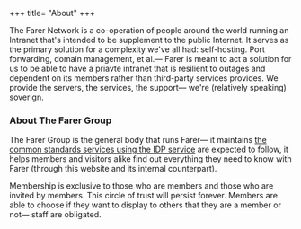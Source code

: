+++
title= "About"
+++

The Farer Network is a co-operation of people around the world running an Intranet that's intended to be supplement to the public Internet. It serves as the primary solution for a complexity we've all had: self-hosting. Port forwarding, domain management, et al.— Farer is meant to act a solution for us to be able to have a priavte intranet that is resilient to outages and dependent on its members rather than third-party services provides. We provide the servers, the services, the support— we're (relatively speaking) soverign.

### About The Farer Group
The Farer Group is the general body that runs Farer— it maintains [the common standards services using the IDP service](/fedlex/) are expected to follow, it helps members and visitors alike find out everything they need to know with Farer (through this website and its internal counterpart).

Membership is exclusive to those who are members and those who are invited by members. This circle of trust will persist forever. Members are able to choose if they want to display to others that they are a member or not— staff are obligated.
